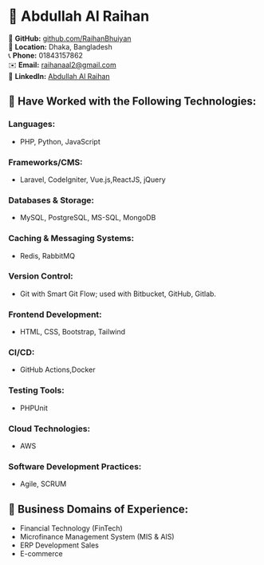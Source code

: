 # 🚀 Abdullah Al Raihan

🔗 **GitHub:** [github.com/RaihanBhuiyan](https://github.com/RaihanBhuiyan)  
📍 **Location:** Dhaka, Bangladesh  
📞 **Phone:** 01843157862  
✉️ **Email:** raihanaal2@gmail.com  
🔗 **LinkedIn:** [Abdullah Al Raihan](https://www.linkedin.com/in/your-profile)  

## 🔭 Have Worked with the Following Technologies:

### **Languages:**  
- PHP, Python, JavaScript  

### **Frameworks/CMS:**  
- Laravel, CodeIgniter, Vue.js,ReactJS, jQuery  

### **Databases & Storage:**  
- MySQL, PostgreSQL, MS-SQL, MongoDB  

### **Caching & Messaging Systems:**  
- Redis, RabbitMQ  

### **Version Control:**  
- Git with Smart Git Flow; used with Bitbucket, GitHub, Gitlab.

### **Frontend Development:**  
- HTML, CSS, Bootstrap, Tailwind  

### **CI/CD:**  
-  GitHub Actions,Docker  

### **Testing Tools:**  
- PHPUnit  

### **Cloud Technologies:**  
- AWS

### **Software Development Practices:**  
-  Agile, SCRUM  

## 📌 Business Domains of Experience:
- Financial Technology (FinTech)  
- Microfinance Management System (MIS & AIS)  
- ERP Development Sales  
- E-commerce
   

